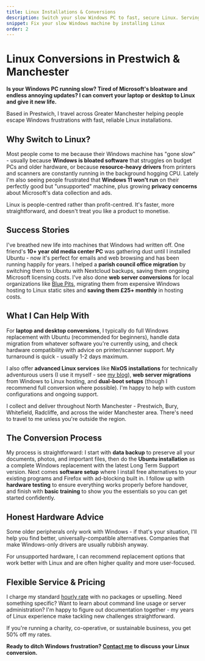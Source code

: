 ```yaml
---
title: Linux Installations & Conversions
description: Switch your slow Windows PC to fast, secure Linux. Serving Greater Manchester with laptop conversions, web server migrations, and Ubuntu support.
snippet: Fix your slow Windows machine by installing Linux
order: 2
---
```


# Linux Conversions in Prestwich & Manchester

**Is your Windows PC running slow? Tired of Microsoft's bloatware and endless annoying updates? I can convert your laptop or desktop to Linux and give it new life.**

Based in Prestwich, I travel across Greater Manchester helping people escape Windows frustrations with fast, reliable Linux installations.

## Why Switch to Linux?

Most people come to me because their Windows machine has "gone slow" - usually because **Windows is bloated software** that struggles on budget PCs and older hardware, or because **resource-heavy drivers** from printers and scanners are constantly running in the background hogging CPU. Lately I'm also seeing people frustrated that **Windows 11 won't run** on their perfectly good but "unsupported" machine, plus growing **privacy concerns** about Microsoft's data collection and ads.

Linux is people-centred rather than profit-centred. It's faster, more straightforward, and doesn't treat you like a product to monetise.

## Success Stories

I've breathed new life into machines that Windows had written off. One friend's **10+ year old media center PC** was gathering dust until I installed Ubuntu - now it's perfect for emails and web browsing and has been running happily for years. I helped a **parish council office migration** by switching them to Ubuntu with Nextcloud backups, saving them ongoing Microsoft licensing costs. I've also done **web server conversions** for local organizations like [Blue Pits](https://bluepitshousingaction.co.uk), migrating them from expensive Windows hosting to Linux static sites and **saving them £25+ monthly** in hosting costs.

## What I Can Help With

For **laptop and desktop conversions**, I typically do full Windows replacement with Ubuntu (recommended for beginners), handle data migration from whatever software you're currently using, and check hardware compatibility with advice on printer/scanner support. My turnaround is quick - usually 1-2 days maximum.

I also offer **advanced Linux services** like **NixOS installations** for technically adventurous users (I use it myself - see [my blog](https://blog.chobble.com/blog/)), **web server migrations** from Windows to Linux hosting, and **dual-boot setups** (though I recommend full conversion where possible). I'm happy to help with custom configurations and ongoing support.

I collect and deliver throughout North Manchester - Prestwich, Bury, Whitefield, Radcliffe, and across the wider Manchester area. There's need to travel to me unless you're outside the region.

## The Conversion Process

My process is straightforward: I start with **data backup** to preserve all your documents, photos, and important files, then do the **Ubuntu installation** as a complete Windows replacement with the latest Long Term Support version. Next comes **software setup** where I install free alternatives to your existing programs and Firefox with ad-blocking built in. I follow up with **hardware testing** to ensure everything works properly before handover, and finish with **basic training** to show you the essentials so you can get started confidently.

## Honest Hardware Advice

Some older peripherals only work with Windows - if that's your situation, I'll help you find better, universally-compatible alternatives. Companies that make Windows-only drivers are usually rubbish anyway.

For unsupported hardware, I can recommend replacement options that work better with Linux and are often higher quality and more user-focused.

## Flexible Service & Pricing

I charge my standard [hourly rate](/prices/) with no packages or upselling. Need something specific? Want to learn about command line usage or server administration? I'm happy to figure out documentation together - my years of Linux experience make tackling new challenges straightforward.

If you're running a charity, co-operative, or sustainable business, you get 50% off my rates.

**Ready to ditch Windows frustration? [Contact me](/contact/) to discuss your Linux conversion.**
